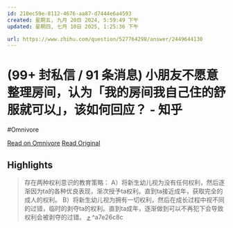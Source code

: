```yaml
---
id: 210ec59e-8112-4676-aa87-d7444e6a4593
created: 星期五, 九月 20日 2024, 5:59:49 下午
updated: 星期四, 七月 10日 2025, 1:25:36 下午

url: https://www.zhihu.com/question/527764298/answer/2449644130
---
```


# (99+ 封私信 / 91 条消息) 小朋友不愿意整理房间，认为「我的房间我自己住的舒服就可以」，该如何回应？ - 知乎
#Omnivore

[Read on Omnivore](https://omnivore.app/me/99-91-1903ddfa370)
[Read Original](https://www.zhihu.com/question/527764298/answer/2449644130)

## Highlights

> 存在两种权利意识的教育策略：
> A）将新生幼儿视为没有任何权利，然后逐渐因为ta的各种优良表现，渐次授予ta权利。直到ta接近成年，获取完全的成人的权利。
> B）将新生幼儿视为拥有一切权利，然后在成长过程中视不同的过错，临时的剥夺ta的权利。直到ta成年，逐渐做到可以不再犯下会导致权利会被剥夺的过错。 [⤴️](https://omnivore.app/me/99-91-1903ddfa370#a7e26c8c-cea0-43e6-8102-3594993218ba)  ^a7e26c8c

